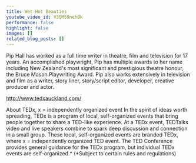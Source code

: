 ```yaml
---
title: Wet Hot Beauties
youtube_video_id: V3QM59nehBk
performance: false
highlight: false
images: []
related_blog_posts: []
---
```


Pip Hall has worked as a full time writer in theatre, film and television for 17 years. An accomplished playwright, Pip has multiple awards to her name including New Zealand's most significant and prestigious theatre honour, the Bruce Mason Playwriting Award.  Pip also works extensively in television and film as a writer, story liner, story/script editor, developer, creative producer and actor.

http://www.tedxauckland.com/

About TEDx, x = independently organized event
In the spirit of ideas worth spreading, TEDx is a program of local, self-organized events that bring people together to share a TED-like experience. At a TEDx event, TEDTalks video and live speakers combine to spark deep discussion and connection in a small group. These local, self-organized events are branded TEDx, where x = independently organized TED event. The TED Conference provides general guidance for the TEDx program, but individual TEDx events are self-organized.* (*Subject to certain rules and regulations)

